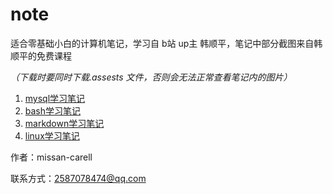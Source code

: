 # note
适合零基础小白的计算机笔记，学习自 b站 up主 韩顺平，笔记中部分截图来自韩顺平的免费课程

*（下载时要同时下载.assests 文件，否则会无法正常查看笔记内的图片）*

1. [mysql学习笔记](mysql.md)
2. [bash学习笔记](bash.md)
3. [markdown学习笔记](markdown.md)
4. [linux学习笔记](linux.md)





作者：missan-carell

联系方式：2587078474@qq.com
